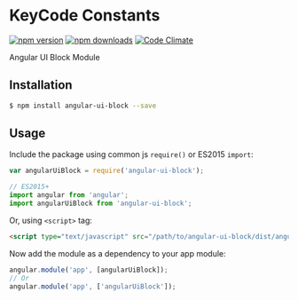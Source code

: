 # KeyCode Constants
[![npm version](https://img.shields.io/npm/v/angular-ui-block.svg?style=flat-square)](https://www.npmjs.com/package/angular-ui-block) [![npm downloads](https://img.shields.io/npm/dt/angular-ui-block.svg?style=flat-square)](https://www.npmjs.com/package/angular-ui-block) [![Code Climate](https://img.shields.io/codeclimate/github/kabirbaidhya/angular-ui-block.svg?style=flat-square)](https://codeclimate.com/github/kabirbaidhya/angular-ui-block)

Angular UI Block Module

## Installation

```bash
$ npm install angular-ui-block --save
```
## Usage
Include the package using common js `require()` or ES2015 `import`:
```javascript
var angularUiBlock = require('angular-ui-block');

// ES2015+
import angular from 'angular';
import angularUiBlock from 'angular-ui-block';
```
Or, using `<script>` tag:
```html
<script type="text/javascript" src="/path/to/angular-ui-block/dist/angular-ui-block.min.js"></script>
```
Now add the module as a dependency to your app module:
```javascript
angular.module('app', [angularUiBlock]);
// Or
angular.module('app', ['angularUiBlock']);
```
